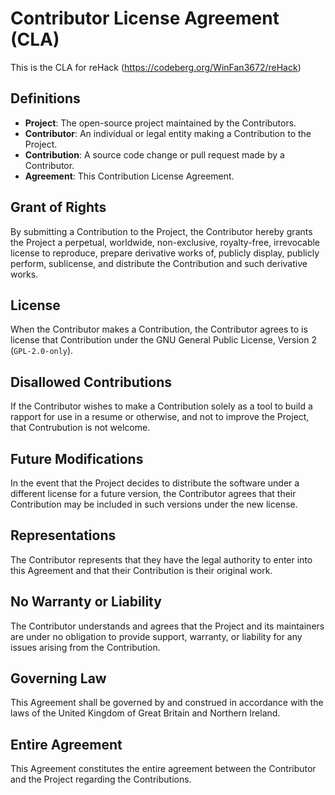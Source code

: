 # Contributor License Agreement (CLA)
This is the CLA for reHack (https://codeberg.org/WinFan3672/reHack)
## Definitions
* **Project**: The open-source project maintained by the Contributors.
* **Contributor**: An individual or legal entity making a Contribution to the Project.
* **Contribution**: A source code change or pull request made by a Contributor.
* **Agreement**: This Contribution License Agreement.

## Grant of Rights
By submitting a Contribution to the Project, the Contributor hereby grants the Project a perpetual, worldwide, non-exclusive, royalty-free, irrevocable license to reproduce, prepare derivative works of, publicly display, publicly perform, sublicense, and distribute the Contribution and such derivative works.

## License
When the Contributor makes a Contribution, the Contributor agrees to is license that Contribution under the GNU General Public License, Version 2 (`GPL-2.0-only`). 

## Disallowed Contributions
If the Contributor wishes to make a Contribution solely as a tool to build a rapport for use in a resume or otherwise, and not to improve the Project, that Contrubution is not welcome. 

## Future Modifications
In the event that the Project decides to distribute the software under a different license for a future version, the Contributor agrees that their Contribution may be included in such versions under the new license.

## Representations
The Contributor represents that they have the legal authority to enter into this Agreement and that their Contribution is their original work.

## No Warranty or Liability
The Contributor understands and agrees that the Project and its maintainers are under no obligation to provide support, warranty, or liability for any issues arising from the Contribution.

## Governing Law
This Agreement shall be governed by and construed in accordance with the laws of the United Kingdom of Great Britain and Northern Ireland.

## Entire Agreement
This Agreement constitutes the entire agreement between the Contributor and the Project regarding the Contributions.


